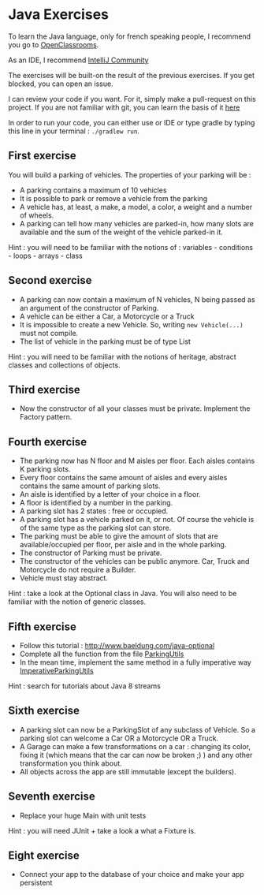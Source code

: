 # Java Exercises

To learn the Java language, only for french speaking people, I recommend you go to [OpenClassrooms](https://openclassrooms.com/courses/apprenez-a-programmer-en-java).

As an IDE, I recommend [IntelliJ Community](https://www.jetbrains.com/idea/download/#section=mac)

The exercises will be built-on the result of the previous exercises.
If you get blocked, you can open an issue.

I can review your code if you want. For it, simply make a pull-request on this project.
If you are not familiar with git, you can learn the basis of it [here](https://try.github.io/levels/1/challenges/1)

In order to run your code, you can either use or IDE or type gradle by typing this line in your terminal :
`./gradlew run`.

## First exercise

You will build a parking of vehicles. The properties of your parking will be :

- A parking contains a maximum of 10 vehicles
- It is possible to park or remove a vehicle from the parking
- A vehicle has, at least, a make, a model, a color, a weight and a number of wheels.
- A parking can tell how many vehicles are parked-in, how many slots are available and the sum of the weight of the vehicle parked-in it.

Hint : you will need to be familiar with the notions of : variables - conditions - loops - arrays - class

## Second exercise

- A parking can now contain a maximum of N vehicles, N being passed as an argument of the constructor of Parking.
- A vehicle can be either a Car, a Motorcycle or a Truck
- It is impossible to create a new Vehicle. So, writing `new Vehicle(...)` must not compile.
- The list of vehicle in the parking must be of type List<Vehicle>

 Hint : you will need to be familiar with the notions of heritage, abstract classes and collections of objects.

## Third exercise

 - Now the constructor of all your classes must be private. Implement the Factory pattern.

## Fourth exercise

  - The parking now has N floor and M aisles per floor. Each aisles contains K parking slots.
  - Every floor contains the same amount of aisles and every aisles contains the same amount of parking slots.
  - An aisle is identified by a letter of your choice in a floor.
  - A floor is identified by a number in the parking.
  - A parking slot has 2 states : free or occupied.
  - A parking slot has a vehicle parked on it, or not. Of course the vehicle is of the same type as the
   parking slot can store.
  - The parking must be able to give the amount of slots that are available/occupied
   per floor, per aisle and in the whole parking.
  - The constructor of Parking must be private.
  - The constructor of the vehicles can be public anymore. Car, Truck and Motorcycle do not require a Builder.
  - Vehicle must stay abstract.

   Hint : take a look at the Optional class in Java. You will also need to be
    familiar with the notion of generic classes.

## Fifth exercise

 - Follow this tutorial : http://www.baeldung.com/java-optional
 - Complete all the function from the file [ParkingUtils](https://github.com/AntoineCheron/java-exercises/blob/master/src/main/java/exercise_5/ParkingUtils.java)
 - In the mean time, implement the same method in a fully imperative way [ImperativeParkingUtils](https://github.com/AntoineCheron/java-exercises/blob/master/src/main/java/exercise_5/ImperativeParkingUtils.java)

 Hint : search for tutorials about Java 8 streams

## Sixth exercise

 - A parking slot can now be a ParkingSlot of any subclass of Vehicle. So a parking slot can welcome a Car OR a Motorcycle OR a Truck.
 - A Garage can make a few transformations on a car : changing its color, fixing it
   (which means that the car can now be broken ;) ) and any other transformation you think about.
 - All objects across the app are still immutable (except the builders).

## Seventh exercise

  - Replace your huge Main with unit tests

  Hint : you will need JUnit + take a look a what a Fixture is.

## Eight exercise

  - Connect your app to the database of your choice and make your app persistent

